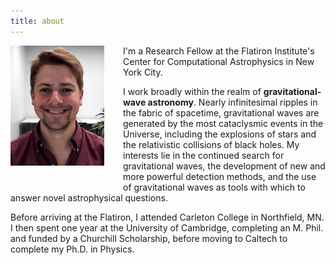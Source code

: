 ```yaml
---
title: about
---
```


<img src="assets/images/me.jpg" align="left" width="150px" style="margin: 0px 30px 30px 0px;"/>

I'm a Research Fellow at the Flatiron Institute's Center for Computational Astrophysics in New York City.

I work broadly within the realm of **gravitational-wave astronomy**.
Nearly infinitesimal ripples in the fabric of spacetime, gravitational waves are generated by the most cataclysmic events in the Universe, including the explosions of stars and the relativistic collisions of black holes.
My interests lie in the continued search for gravitational waves, the development of new and more powerful detection methods, and the use of gravitational waves as tools with which to answer novel astrophysical questions.

Before arriving at the Flatiron, I attended Carleton College in Northfield, MN.
I then spent one year at the University of Cambridge, completing an M. Phil. and funded by a Churchill Scholarship, before moving to Caltech to complete my Ph.D. in Physics.


